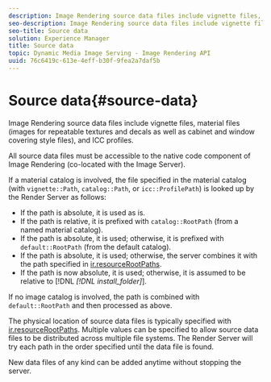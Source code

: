 ```yaml
---
description: Image Rendering source data files include vignette files, material files (images for repeatable textures and decals as well as cabinet and window covering style files), and ICC profiles.
seo-description: Image Rendering source data files include vignette files, material files (images for repeatable textures and decals as well as cabinet and window covering style files), and ICC profiles.
seo-title: Source data
solution: Experience Manager
title: Source data
topic: Dynamic Media Image Serving - Image Rendering API
uuid: 76c6419c-613e-4eff-b30f-9fea2a7daf5b
---
```


# Source data{#source-data}

Image Rendering source data files include vignette files, material files (images for repeatable textures and decals as well as cabinet and window covering style files), and ICC profiles.

 All source data files must be accessible to the native code component of Image Rendering (co-located with the Image Server).

If a material catalog is involved, the file specified in the material catalog (with `vignette::Path`, `catalog::Path`, or `icc::ProfilePath`) is looked up by the Render Server as follows:

* If the path is absolute, it is used as is. 
* If the path is relative, it is prefixed with `catalog::RootPath` (from a named material catalog). 
* If the path is absolute, it is used; otherwise, it is prefixed with `default::RootPath` (from the default catalog). 
* If the path is absolute, it is used; otherwise, the server combines it with the path specified in [ir.resourceRootPaths](../../../../../../ir-api/server-admin/image-rendering-api-ref/c-ir-server-administration/c-ir-configuration-settings-reference/c-ir-resource-root-folders.md#concept-39a34d2239934079bb396e1bf568a9c2). 
* If the path is now absolute, it is used; otherwise, it is assumed to be relative to [!DNL  *[!DNL install_folder]*].

If no image catalog is involved, the path is combined with `default::RootPath` and then processed as above.

The physical location of source data files is typically specified with [ir.resourceRootPaths](../../../../../../ir-api/server-admin/image-rendering-api-ref/c-ir-server-administration/c-ir-configuration-settings-reference/c-ir-resource-root-folders.md#concept-39a34d2239934079bb396e1bf568a9c2). Multiple values can be specified to allow source data files to be distributed across multiple file systems. The Render Server will try each path in the order specified until the data file is found.

New data files of any kind can be added anytime without stopping the server. 

